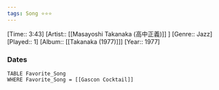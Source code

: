 ```yaml
---
tags: Song ⭐⭐⭐ 
---
```

[Time:: 3:43]
[Artist:: [[Masayoshi Takanaka (高中正義)]] ]
[Genre:: Jazz]
[Played:: 1]
[Album:: [[Takanaka (1977)]]]
[Year:: 1977]
### Dates
````dataview
TABLE Favorite_Song
WHERE Favorite_Song = [[Gascon Cocktail]]
````